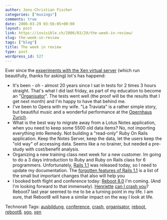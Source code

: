 ```yaml
---
author: Jens-Christian Fischer
categories: ["musings"]
comments: true
date: 2006-03-29 03:56:05+00:00
layout: post
link: https://invisible.ch/2006/03/29/the-week-in-review/
slug: the-week-in-review
tags: ["blog"]
title: The week in review
type: post
wordpress_id: 527
---
```


Ever since the [experiments with the Xen virtual server][1] (which run beautifully, thanks for asking) lot's has happend:

* It's been - oh - almost 20 years since I sat in tests for 2 times 3 hours straight. That's what I did last friday, as part of my education to become an "[Organisator][2]". The tests went well (the proof will be the results that I get next month) and I'm happy to have that behind me.
* I've been to Opera with my wife. "La Traviata" is a rather simple story, but beautiful music and a wonderful performance at the [Opernhaus Zurich][3].
* What is the best way to migrate away from a Lotus Notes application, when you need to keep some 5500 old data items? No, not importing everything into Remedy. Not building a "read-only" Ruby On Rails application. Keep the Notes Server, keep the data, let the users keep the "old way" of accessing data. Seems like a no brainer, but needed a pre-study with cost/benefit analysis.
* Organizing a new training class next week for a new customer. Im going to do a 3 days introduction to Ruby and Ruby on Rails class for 6 programmers. Unfortunately, [Rails 1.1][4] was released today, so I need to update my documentation. The [forgotten features of Rails 1.1][8] is a list of the small but important changes that also will help you
* I booked both flight and conference today: [Reboot 8.0][5] I'm coming. (And I'm looking forward to that immensely). [Henriette][6] [can I crash you][7]? Reboot7 last year seemed to me to be a turning point in my life. I am sure, that Reboot8 will have a similar impact on the way I look at life.


[1]: /2006/03/09/installing-xen-30-on-debian-sarge/
[2]: https://www.sgo.ch
[3]: https://www.opernhaus.ch/d/index.php
[4]: https://weblog.rubyonrails.org/articles/2006/03/28/rails-1-1-rjs-active-record-respond_to-integration-tests-and-500-other-things
[5]: https://www.reboot.dk
[6]: https://henrietteweber.com/
[7]: https://www.canicrash.org/
[8]: https://clarkware.com/cgi/blosxom/2006/03/28#Rails11




Technorati Tags: [ausbildung](https://www.technorati.com/tag/ausbildung), [conference](https://www.technorati.com/tag/conference), [crash](https://www.technorati.com/tag/crash), [organisator](https://www.technorati.com/tag/organisator), [reboot](https://www.technorati.com/tag/reboot), [reboot8](https://www.technorati.com/tag/reboot8), [sgo](https://www.technorati.com/tag/sgo), [xen](https://www.technorati.com/tag/xen)
